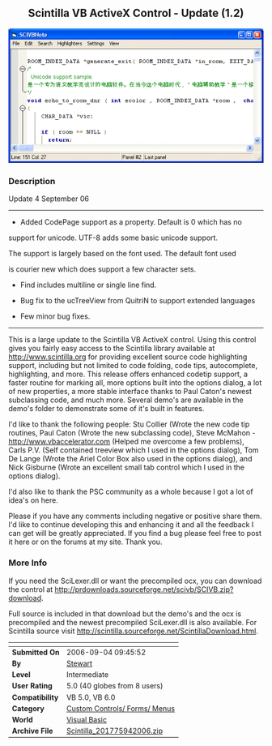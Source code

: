 ﻿<div align="center">

## Scintilla VB ActiveX Control \- Update \(1\.2\)

<img src="PIC20069413294473.gif">
</div>

### Description

Update 4 September 06

----

- Added CodePage support as a property. Default is 0 which has no

support for unicode. UTF-8 adds some basic unicode support.

The support is largely based on the font used. The default font used

is courier new which does support a few character sets.

- Find includes multiline or single line find.

- Bug fix to the ucTreeView from QuitriN to support extended languages

- Few minor bug fixes.

----

This is a large update to the Scintilla VB ActiveX control. Using this control gives you fairly easy access to the Scintilla library available at http://www.scintilla.org for providing excellent source code highlighting support, including but not limited to code folding, code tips, autocomplete, highlighting, and more. This release offers enhanced codetip support, a faster routine for marking all, more options built into the options dialog, a lot of new properties, a more stable interface thanks to Paul Caton's newest subclassing code, and much more. Several demo's are available in the demo's folder to demonstrate some of it's built in features.

I'd like to thank the following people: Stu Collier (Wrote the new code tip routines, Paul Caton (Wrote the new subclassing code), Steve McMahon - http://www.vbaccelerator.com (Helped me overcome a few problems), Carls P.V. (Self contained treeview which I used in the options dialog), Tom De Lange (Wrote the Ariel Color Box also used in the options dialog), and Nick Gisburne (Wrote an excellent small tab control which I used in the options dialog).

I'd also like to thank the PSC community as a whole because I got a lot of idea's on here.

Please if you have any comments including negative or positive share them. I'd like to continue developing this and enhancing it and all the feedback I can get will be greatly appreciated. If you find a bug please feel free to post it here or on the forums at my site. Thank you.
 
### More Info
 
If you need the SciLexer.dll or want the precompiled ocx, you can download the control at http://prdownloads.sourceforge.net/scivb/SCIVB.zip?download.

Full source is included in that download but the demo's and the ocx is precompiled and the newest precompiled SciLexer.dll is also available. For Scintilla source visit http://scintilla.sourceforge.net/ScintillaDownload.html.


<span>             |<span>
---                |---
**Submitted On**   |2006-09-04 09:45:52
**By**             |[Stewart](https://github.com/Planet-Source-Code/PSCIndex/blob/master/ByAuthor/stewart.md)
**Level**          |Intermediate
**User Rating**    |5.0 (40 globes from 8 users)
**Compatibility**  |VB 5\.0, VB 6\.0
**Category**       |[Custom Controls/ Forms/  Menus](https://github.com/Planet-Source-Code/PSCIndex/blob/master/ByCategory/custom-controls-forms-menus__1-4.md)
**World**          |[Visual Basic](https://github.com/Planet-Source-Code/PSCIndex/blob/master/ByWorld/visual-basic.md)
**Archive File**   |[Scintilla\_201775942006\.zip](https://github.com/Planet-Source-Code/stewart-scintilla-vb-activex-control-update-1-2__1-63712/archive/master.zip)








